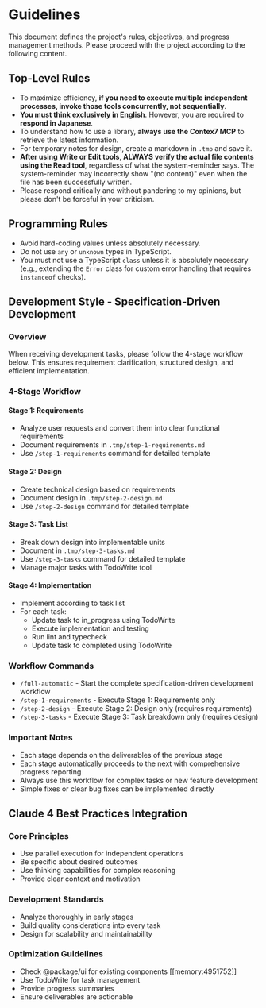 # Guidelines

This document defines the project's rules, objectives, and progress management methods. Please proceed with the project according to the following content.

## Top-Level Rules

- To maximize efficiency, **if you need to execute multiple independent processes, invoke those tools concurrently, not sequentially**.
- **You must think exclusively in English**. However, you are required to **respond in Japanese**.
- To understand how to use a library, **always use the Contex7 MCP** to retrieve the latest information.
- For temporary notes for design, create a markdown in `.tmp` and save it.
- **After using Write or Edit tools, ALWAYS verify the actual file contents using the Read tool**, regardless of what the system-reminder says. The system-reminder may incorrectly show "(no content)" even when the file has been successfully written.
- Please respond critically and without pandering to my opinions, but please don't be forceful in your criticism.

## Programming Rules

- Avoid hard-coding values unless absolutely necessary.
- Do not use `any` or `unknown` types in TypeScript.
- You must not use a TypeScript `class` unless it is absolutely necessary (e.g., extending the `Error` class for custom error handling that requires `instanceof` checks).

## Development Style - Specification-Driven Development

### Overview

When receiving development tasks, please follow the 4-stage workflow below. This ensures requirement clarification, structured design, and efficient implementation.

### 4-Stage Workflow

#### Stage 1: Requirements

- Analyze user requests and convert them into clear functional requirements
- Document requirements in `.tmp/step-1-requirements.md`
- Use `/step-1-requirements` command for detailed template

#### Stage 2: Design

- Create technical design based on requirements
- Document design in `.tmp/step-2-design.md`
- Use `/step-2-design` command for detailed template

#### Stage 3: Task List

- Break down design into implementable units
- Document in `.tmp/step-3-tasks.md`
- Use `/step-3-tasks` command for detailed template
- Manage major tasks with TodoWrite tool

#### Stage 4: Implementation

- Implement according to task list
- For each task:
  - Update task to in_progress using TodoWrite
  - Execute implementation and testing
  - Run lint and typecheck
  - Update task to completed using TodoWrite

### Workflow Commands

- `/full-automatic` - Start the complete specification-driven development workflow
- `/step-1-requirements` - Execute Stage 1: Requirements only
- `/step-2-design` - Execute Stage 2: Design only (requires requirements)
- `/step-3-tasks` - Execute Stage 3: Task breakdown only (requires design)

### Important Notes

- Each stage depends on the deliverables of the previous stage
- Each stage automatically proceeds to the next with comprehensive progress reporting
- Always use this workflow for complex tasks or new feature development
- Simple fixes or clear bug fixes can be implemented directly

## Claude 4 Best Practices Integration

### Core Principles

- Use parallel execution for independent operations
- Be specific about desired outcomes
- Use thinking capabilities for complex reasoning
- Provide clear context and motivation

### Development Standards

- Analyze thoroughly in early stages
- Build quality considerations into every task
- Design for scalability and maintainability

### Optimization Guidelines

- Check @package/ui for existing components [[memory:4951752]]
- Use TodoWrite for task management
- Provide progress summaries
- Ensure deliverables are actionable
